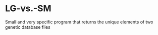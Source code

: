# LG-vs.-SM
Small and very specific program that returns the unique elements of two genetic database files 
